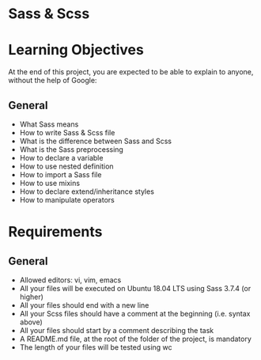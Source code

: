 # Sass & Scss

# Learning Objectives
At the end of this project, you are expected to be able to explain to anyone, without the help of Google:

## General
 - What Sass means
 - How to write Sass & Scss file
 - What is the difference between Sass and Scss
 - What is the Sass preprocessing
 - How to declare a variable
 - How to use nested definition
 - How to import a Sass file
 - How to use mixins
 - How to declare extend/inheritance styles
 - How to manipulate operators
# Requirements
## General
 - Allowed editors: vi, vim, emacs
 - All your files will be executed on Ubuntu 18.04 LTS using Sass 3.7.4 (or higher)
 - All your files should end with a new line
 - All your Scss files should have a comment at the beginning (i.e. syntax above)
 - All your files should start by a comment describing the task
 - A README.md file, at the root of the folder of the project, is mandatory
 - The length of your files will be tested using wc
